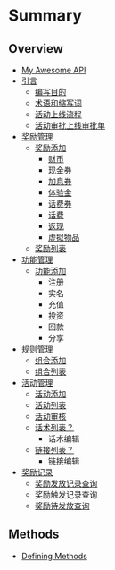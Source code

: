 # Summary

## Overview

* [My Awesome API](README.md)
* [引言](yin-yan.md)
  * [编写目的](yin-yan/a.md)
  * [术语和缩写词](yin-yan/zhu-yu-he-suo-xie-ci.md)
  * [活动上线流程](yin-yan/huo-dong-liu-cheng.md)
  * [活动审批上线审批单](yin-yan/huo-dong-shen-pi-shang-xian-shen-pi-dan.md)
* [奖励管理](jiang-li-guan-li.md)
  * [奖励添加](jiang-li-guan-li/jiang-li-tian-jia.md)
    * [财币](jiang-li-guan-li/cai-bi.md)
    * [现金券](jiang-li-guan-li/xian-jin-quan.md)
    * [加息券](jiang-li-guan-li/xian-jin-quan/jia-xi-quan.md)
    * [体验金](jiang-li-guan-li/ti-yan-jin.md)
    * [话费券](jiang-li-guan-li/hua-fei-quan.md)
    * [话费](jiang-li-guan-li/hua-fei.md)
    * [返现](jiang-li-guan-li/fan-xian.md)
    * [虚拟物品](jiang-li-guan-li/xu-ni-wu-pin.md)
  * [奖励列表](jiang-li-guan-li/jiang-li-lie-biao.md)
* [功能管理](gong-neng-guan-li.md)
  * [功能添加](gong-neng-guan-li/gong-neng-tian-jia.md)
    * 注册
    * 实名
    * 充值
    * 投资
    * 回款
    * 分享
* [规则管理](gui-ze-guan-li.md)
  * [组合添加](gui-ze-guan-li/zu-he.md)
  * [组合列表](gui-ze-guan-li/zu-he-lie-biao.md)
* [活动管理](huo-dong-guan-li.md)
  * [活动添加](huo-dong-guan-li/huo-dong-tian-jia.md)
  * [活动列表](huo-dong-guan-li/huo-dong-lie-biao.md)
  * [活动审核](huo-dong-guan-li/huo-dong-shen-he.md)
  * [话术列表？](huo-dong-guan-li/hua-zhu-guan-li.md)
    * 话术编辑
  * [链接列表？](huo-dong-guan-li/lian-jie-lie-biao.md)
    * 链接编辑
* [奖励记录](jiang-li-ji-lu.md)
  * [奖励发放记录查询](jiang-li-ji-lu/jiang-li-fa-fang-ji-lu-cha-xun.md)
  * 奖励触发记录查询
  * [奖励待发放查询](jiang-li-ji-lu/jiang-li-dai-fa-fang-cha-xun.md)

## Methods

* [Defining Methods](methods.md)

